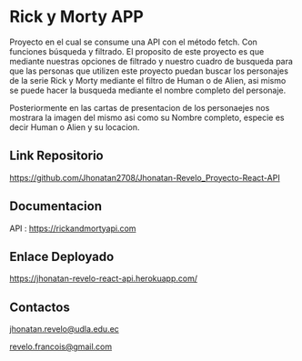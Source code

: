 # Rick y Morty APP

Proyecto en el cual se consume una API con el método fetch. Con funciones búsqueda y filtrado.
El proposito de este proyecto es que mediante nuestras opciones de filtrado y nuestro cuadro de busqueda para que las personas que utilizen este proyecto puedan buscar los personajes de la serie Rick y Morty mediante el filtro de Human o de Alien, asi mismo se puede hacer la busqueda mediante el nombre completo del personaje.

Posteriormente en las cartas de presentacion de los personaejes nos mostrara la imagen del mismo asi como su Nombre completo, especie es decir Human o Alien y su locacion.

## Link Repositorio
https://github.com/Jhonatan2708/Jhonatan-Revelo_Proyecto-React-API

## Documentacion
 API : https://rickandmortyapi.com

## Enlace Deployado
https://jhonatan-revelo-react-api.herokuapp.com/

## Contactos
jhonatan.revelo@udla.edu.ec

revelo.francois@gmail.com

